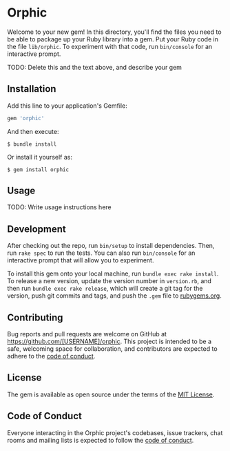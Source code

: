 # Orphic

Welcome to your new gem! In this directory, you'll find the files you need to be able to package up your Ruby library into a gem. Put your Ruby code in the file `lib/orphic`. To experiment with that code, run `bin/console` for an interactive prompt.

TODO: Delete this and the text above, and describe your gem

## Installation

Add this line to your application's Gemfile:

```ruby
gem 'orphic'
```

And then execute:

    $ bundle install

Or install it yourself as:

    $ gem install orphic

## Usage

TODO: Write usage instructions here

## Development

After checking out the repo, run `bin/setup` to install dependencies. Then, run `rake spec` to run the tests. You can also run `bin/console` for an interactive prompt that will allow you to experiment.

To install this gem onto your local machine, run `bundle exec rake install`. To release a new version, update the version number in `version.rb`, and then run `bundle exec rake release`, which will create a git tag for the version, push git commits and tags, and push the `.gem` file to [rubygems.org](https://rubygems.org).

## Contributing

Bug reports and pull requests are welcome on GitHub at https://github.com/[USERNAME]/orphic. This project is intended to be a safe, welcoming space for collaboration, and contributors are expected to adhere to the [code of conduct](https://github.com/[USERNAME]/orphic/blob/master/CODE_OF_CONDUCT.md).


## License

The gem is available as open source under the terms of the [MIT License](https://opensource.org/licenses/MIT).

## Code of Conduct

Everyone interacting in the Orphic project's codebases, issue trackers, chat rooms and mailing lists is expected to follow the [code of conduct](https://github.com/[USERNAME]/orphic/blob/master/CODE_OF_CONDUCT.md).
